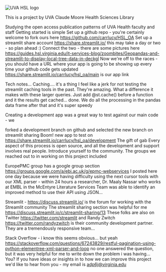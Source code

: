 
![UVA HSL logo](https://user-images.githubusercontent.com/61550284/121027476-fd048e00-c774-11eb-963c-320792136746.jpg)

This is a project by UVA Claude Moore Health Sciences Library 


Studying the open access publication patterns of UVA Health faculty and staff
Getting started is simple
Set up a github repo - you're certainly welcome to fork ours here https://github.com/carrlucy/HSL_OA
Set up a streamlit share account https://share.streamlit.io/ this may take a day or two - so plan ahead :)
Connect the two - there are some pictures here https://guides.hsl.virginia.edu/it-services-blog/zoombites/Geopandas-and-streamlit-to-display-local-tree-data-in-deckgl
Now we're off to the races - you should have a URL where your app is going to be showing up every time your github code gets updated https://share.streamlit.io/carrlucy/hsl_oa/main is our app link

Tech notes... Caching.... it's a thing
I feel like a jerk for not testing the streamlit caching tools in the past.  They're amazing.  What a difference it makes with these larger queries.  Just add @st.cache() before a function and it the results get cached... done.  We do all the processing in the pandas data frame after that and it's super speedy

Creating a development app was a great way to test against our main code - we

forked a development branch on github and 
selected the new branch on streamlit sharing
Boom! new app to test on https://share.streamlit.io/carrlucy/hsl_oa/development
The gift of gab
Every aspect of this process is open source, and all the development and support involves real people.  Introduce yourself to the community.  The groups we reached out to in working on this project included

EuropePMC group has a google group section https://groups.google.com/a/ebi.ac.uk/g/epmc-webservices
I posted here one day because we were having difficulty using the next cursor tools with our XML parser - within 24 hours a researcher, Dr. Maaly Nassar who works at EMBL in the McEntyre Literature Services Team was able to identify an improved method to use their API using JSON... 

Streamlit - https://discuss.streamlit.io/ is the forum for working with the Streamlit community
The streamlit sharing section was helpful for me https://discuss.streamlit.io/c/streamlit-sharing/13
These folks are also on Twitter https://twitter.com/streamlit and Randy Zwitch https://twitter.com/randyzwitch is their community development partner.  They are a tremendously responsive team...

Stack Overflow - i know this seems obvious... but yeah
https://stackoverflow.com/questions/67243829/restful-pagination-using-python-elementree-xml-parser-and-loop no one answered the question, but it was very helpful for me to write down the problem i was having... 
You?
If you have ideas or insights in to how we can improve this project we'd like to hear from you - my email is adp6j@virginia.edu 
